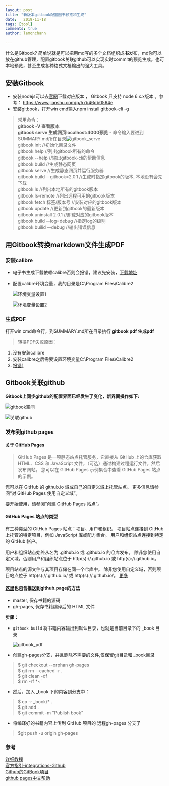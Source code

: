```yaml
---
layout: post
title: "新版本gitbook配置图书预览和生成"
date:   2019-11-18
tags: [tool]
comments: true
author: lemonchann

---
```


什么是Gitbook? 简单说就是可以把用md写的多个文档组织成**书**发布，md你可以放在github管理，配置gitbook关联github可以实现实时commit的预览生成。也可本地预览，甚至生成各种格式文档输出的强大工具。

<!-- more -->

## 安装Gitbook
* 安装nodejs可以去[官网](http://nodejs.cn/download/)下载对应版本 ，  Gitbook 只支持 node 6.x.x版本 。参考： https://www.jianshu.com/p/57b46db0564e 
*  安装gitbook，打开win cmd输入npm install gitbook-cli -g   
> 常用命令：  
> **gitbook -V 查看版本**    
> **gitbook serve 生成网页localhost:4000预览** - 命令输入要进到SUMMARY.md所在目录![gitbook_serve](https://github.com/lemonchann/lemonchann.github.io/raw/master/images/2019-11-18-new_gitbook_tutors/gitbook_serve.png)    
> gitbook init //初始化目录文件   
> gitbook help //列出gitbook所有的命令   
> gitbook --help //输出gitbook-cli的帮助信息   
> gitbook build //生成静态网页   
> gitbook serve //生成静态网页并运行服务器  
> gitbook build --gitbook=2.0.1 //生成时指定gitbook的版本, 本地没有会先下载  
> gitbook ls //列出本地所有的gitbook版本  
> gitbook ls-remote //列出远程可用的gitbook版本  
> gitbook fetch 标签/版本号 //安装对应的gitbook版本  
> gitbook update //更新到gitbook的最新版本  
> gitbook uninstall 2.0.1 //卸载对应的gitbook版本  
> gitbook build --log=debug //指定log的级别  
> gitbook builid --debug //输出错误信息  

## 用Gitbook转换markdown文件生成PDF

### 安装calibre 
* 电子书生成下载依赖calibre否则会报错，建议先安装，[下载地址](https://calibre-ebook.com/download)
* 配置calibre环境变量，我的目录是C:\Program Files\Calibre2

  ![环境变量设置1](https://github.com/lemonchann/lemonchann.github.io/raw/master/images/2019-11-18-new_gitbook_tutors/%E7%8E%AF%E5%A2%83%E5%8F%98%E9%87%8F%E8%AE%BE%E7%BD%AE1.PNG)

  ![环境变量设置2](https://github.com/lemonchann/lemonchann.github.io/raw/master/images/2019-11-18-new_gitbook_tutors/%E7%8E%AF%E5%A2%83%E5%8F%98%E9%87%8F%E8%AE%BE%E7%BD%AE2.PNG)

### 生成PDF

打开win cmd命令行，到SUMMARY.md所在目录执行 **gitbook pdf 生成pdf**    
> 转换PDF失败原因：
1. 没有安装calibre
2. 安装calibre之后需要设置环境变量C:\Program Files\Calibre2   
3. [报错1](http://xcoding.tech/2018/08/08/hexo/%E5%A6%82%E4%BD%95%E4%BB%8E%E6%A0%B9%E6%9C%AC%E8%A7%A3%E5%86%B3hexo%E4%B8%8D%E5%85%BC%E5%AE%B9%7B%7B%7D%7D%E6%A0%87%E7%AD%BE%E9%97%AE%E9%A2%98/)

## Gitbook关联github

**Gitbook上同步github的配置界面已经发生了变化，新界面操作如下:**

![gitbook空间](https://github.com/lemonchann/lemonchann.github.io/raw/master/images/2019-11-18-new_gitbook_tutors/gitbook%E7%A9%BA%E9%97%B4.png)

![关联github](https://github.com/lemonchann/lemonchann.github.io/raw/master/images/2019-11-18-new_gitbook_tutors/%E5%85%B3%E8%81%94github.png)

### 发布到github pages
#### 关于 GitHub Pages
>GitHub Pages 是一项静态站点托管服务，它直接从 GitHub 上的仓库获取 HTML、CSS 和 JavaScript 文件，（可选）通过构建过程运行文件，然后发布网站。 您可以在 GitHub Pages 示例集合中查看 GitHub Pages 站点的示例。

您可以在 GitHub 的 github.io 域或自己的自定义域上托管站点。 更多信息请参阅“对 GitHub Pages 使用自定义域”。

要开始使用，请参阅“创建 GitHub Pages 站点”。

#### GitHub Pages 站点的类型
有三种类型的 GitHub Pages 站点：项目、用户和组织。 项目站点连接到 GitHub 上托管的特定项目，例如 JavaScript 库或配方集合。 用户和组织站点连接到特定的 GitHub 帐户。

用户和组织站点始终从名为 <user>.github.io 或 <organization>.github.io 的仓库发布。 除非您使用自定义域，否则用户和组织站点位于 http(s)://<username>.github.io 或 http(s)://<organization>.github.io。

项目站点的源文件与其项目存储在同一个仓库中。 除非您使用自定义域，否则项目站点位于 http(s)://<user>.github.io/<repository> 或 http(s)://<organization>.github.io/<repository>。
[更多](https://help.github.com/cn/github/working-with-github-pages/about-github-pages)

#### [这里](http://www.chengweiyang.cn/gitbook/github-pages/README.html)也包含推送到**github.page**的方法
- master, 保存书籍的源码
- gh-pages, 保存书籍编译后的 HTML 文件   

**步骤：**

- `gitbook build` 将书籍内容输出到默认目录，也就是当前目录下的 _book 目录

  ![gitbook_pdf](https://github.com/lemonchann/lemonchann.github.io/raw/master/images/2019-11-18-new_gitbook_tutors/gitbook_pdf.png)

- 创建gh-pages分支，并且删除不需要的文件,仅保留git目录和 _book目录
> $ git checkout --orphan gh-pages   
$ git rm --cached -r .  
$ git clean -df  
$ rm -rf *~`
- 然后，加入 _book 下的内容到分支中：
> $ cp -r _book/* .  
$ git add .  
$ git commit -m "Publish book"  
- 将编译好的书籍内容上传到 GitHub 项目的 远程gh-pages 分支了
> $git push -u origin gh-pages


### 参考
[详细教程](https://jackchan1999.github.io/2017/05/01/gitbook/GitBook%E4%BD%BF%E7%94%A8%E6%95%99%E7%A8%8B/)   
[官方指引-integrations-Github](https://docs.gitbook.com/integrations/github)   
[Github的GitBook项目](https://github.com/GitbookIO/gitbook/blob/master/docs/setup.md)  
[github pages中文帮助](https://help.github.com/cn/github/working-with-github-pages/about-github-pages)